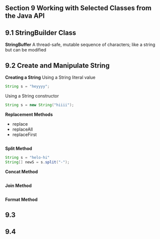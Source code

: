 ## Section 9 Working with Selected Classes from the Java API

## 9.1 StringBuilder Class
**StringBuffer**
A thread-safe, mutable sequence of characters; like a string but can be modified 

## 9.2 Create and Manipulate String
**Creating a String**
Using a String literal value
```java
String s = "heyyyy";
```
Using a String constructor
```java
String s = new String("hiiii");
```
**Replacement Methods**
- replace
- replaceAll
- replaceFirst
```java

```

**Split Method**
```java
String s = "helo-hi"
String[] newS = s.split("-");
```

**Concat Method**
```java

```

**Join Method**
```java

```

**Format Method**

## 9.3 


## 9.4